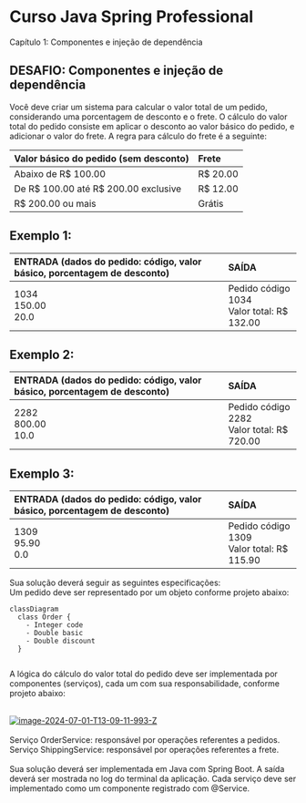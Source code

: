 # Curso Java Spring Professional
Capítulo 1: Componentes e injeção de dependência

## DESAFIO: Componentes e injeção de dependência

Você deve criar um sistema para calcular o valor total de um pedido, considerando uma porcentagem
de desconto e o frete. O cálculo do valor total do pedido consiste em aplicar o desconto ao valor
básico do pedido, e adicionar o valor do frete. A regra para cálculo do frete é a seguinte:

<table>
  <thead>
    <tr align="left">
      <th>Valor básico do pedido (sem desconto)</th>
      <th>Frete</th>
    </tr>
  </thead>
  <tbody align="left">
    <tr>
      <td>Abaixo de R$ 100.00<br>
      </td>
      <td>R$ 20.00
      </td>
    </tr>
    <tr>
      <td>De R$ 100.00 até R$ 200.00 exclusive<br>
      </td>
      <td>R$ 12.00</td>
    </tr>
    <tr>
      <td>R$ 200.00 ou mais</td>
      <td>Grátis</td>   
    </tr>
  </tbody>
  <tfoot></tfoot>
</table>

## Exemplo 1:
<table>
  <thead>
    <tr align="left">
      <th>ENTRADA (dados do pedido: código, valor básico, porcentagem de desconto)</th>
      <th>SAÍDA</th>
    </tr>
  </thead>
  <tbody align="left">
    <tr>
      <td>1034<br>
      150.00<br>
      20.0</td>
      <td>Pedido código 1034<br>
          Valor total: R$ 132.00
      </td>
    </tr>
   
  </tbody>
  <tfoot></tfoot>
</table>

## Exemplo 2:
<table>
  <thead>
    <tr align="left">
      <th>ENTRADA (dados do pedido: código, valor básico, porcentagem de desconto)</th>
      <th>SAÍDA</th>
    </tr>
  </thead>
  <tbody align="left">
    <tr>
      <td>2282<br>
          800.00<br>
          10.0
      </td>
      <td>
          Pedido código 2282<br>
          Valor total: R$ 720.00
      </td>
    </tr>
   
  </tbody>
  <tfoot></tfoot>
</table>

## Exemplo 3:
<table>
  <thead>
    <tr align="left">
      <th>ENTRADA (dados do pedido: código, valor básico, porcentagem de desconto)</th>
      <th>SAÍDA</th>
    </tr>
  </thead>
  <tbody align="left">
    <tr>
      <td>
          1309<br>
          95.90<br>
          0.0
      </td>
      <td>
        Pedido código 1309<br>
        Valor total: R$ 115.90
      </td>
    </tr>
   
  </tbody>
  <tfoot></tfoot>
</table>

Sua solução deverá seguir as seguintes especificações:<br>
Um pedido deve ser representado por um objeto conforme projeto abaixo:<br>

```mermaid
classDiagram
  class Order {
    - Integer code
    - Double basic
    - Double discount
  }
 

```

A lógica do cálculo do valor total do pedido deve ser implementada por componentes (serviços), cada
um com sua responsabilidade, conforme projeto abaixo:<br><br>

<a href="https://ibb.co/9Yv3tqt"><img src="https://i.ibb.co/q1nF5R5/image-2024-07-01-T13-09-11-993-Z.png" alt="image-2024-07-01-T13-09-11-993-Z" border="0"></a><br />
<br>
Serviço OrderService: responsável por operações referentes a pedidos.<br>
Serviço ShippingService: responsável por operações referentes a frete.<br><br>
Sua solução deverá ser implementada em Java com Spring Boot. A saída deverá ser mostrada no log
do terminal da aplicação. Cada serviço deve ser implementado como um componente registrado com
@Service.
